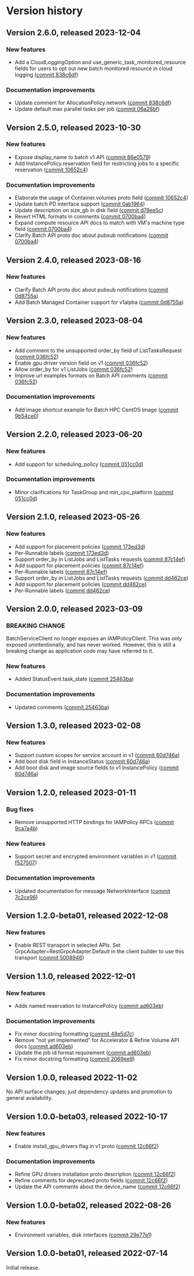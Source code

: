 # Version history

## Version 2.6.0, released 2023-12-04

### New features

- Add a CloudLoggingOption and use_generic_task_monitored_resource fields for users to opt out new batch monitored resource in cloud logging ([commit 838c6df](https://github.com/googleapis/google-cloud-dotnet/commit/838c6df45974d62021bb93080696f7f7c38d104a))

### Documentation improvements

- Update comment for AllocationPolicy.network ([commit 838c6df](https://github.com/googleapis/google-cloud-dotnet/commit/838c6df45974d62021bb93080696f7f7c38d104a))
- Update default max parallel tasks per job ([commit 06a26bf](https://github.com/googleapis/google-cloud-dotnet/commit/06a26bfa140a0a01373ddc4fbc8fc9d0815cad1f))

## Version 2.5.0, released 2023-10-30

### New features

- Expose display_name to batch v1 API ([commit 86e0579](https://github.com/googleapis/google-cloud-dotnet/commit/86e05791a54db2eb17b2ffc3df5b6798dad19346))
- Add InstancePolicy.reservation field for restricting jobs to a specific reservation ([commit 10652c4](https://github.com/googleapis/google-cloud-dotnet/commit/10652c4c689519e9441ea1afce46fbd07c81c456))

### Documentation improvements

- Elaborate the usage of Container.volumes proto field ([commit 10652c4](https://github.com/googleapis/google-cloud-dotnet/commit/10652c4c689519e9441ea1afce46fbd07c81c456))
- Update batch PD interface support ([commit 0ab1964](https://github.com/googleapis/google-cloud-dotnet/commit/0ab196479719787fdec7819d6e621171bb108027))
- Update description on size_gb in disk field ([commit d78ee5c](https://github.com/googleapis/google-cloud-dotnet/commit/d78ee5ccdfa976242867f5c6d48d47119a648f46))
- Revert HTML formats in comments ([commit 0700ba4](https://github.com/googleapis/google-cloud-dotnet/commit/0700ba4b0f246ae6622cf8249eecbbc3ecf13495))
- Expand compute resource API docs to match with VM's machine type field ([commit 0700ba4](https://github.com/googleapis/google-cloud-dotnet/commit/0700ba4b0f246ae6622cf8249eecbbc3ecf13495))
- Clarify Batch API proto doc about pubsub notifications ([commit 0700ba4](https://github.com/googleapis/google-cloud-dotnet/commit/0700ba4b0f246ae6622cf8249eecbbc3ecf13495))

## Version 2.4.0, released 2023-08-16

### New features

- Clarify Batch API proto doc about pubsub notifications ([commit 0d8755a](https://github.com/googleapis/google-cloud-dotnet/commit/0d8755a21bdbc85c29f8af5cfdc5ad60b91f67df))
- Add Batch Managed Container support for v1alpha ([commit 0d8755a](https://github.com/googleapis/google-cloud-dotnet/commit/0d8755a21bdbc85c29f8af5cfdc5ad60b91f67df))

## Version 2.3.0, released 2023-08-04

### New features

- Add comment to the unsupported order_by field of ListTasksRequest ([commit 036fc52](https://github.com/googleapis/google-cloud-dotnet/commit/036fc5238c20c5a7e6cf6ff2f428548bccbe432c))
- Enable gpu driver version field on v1 ([commit 036fc52](https://github.com/googleapis/google-cloud-dotnet/commit/036fc5238c20c5a7e6cf6ff2f428548bccbe432c))
- Allow order_by for v1 ListJobs ([commit 036fc52](https://github.com/googleapis/google-cloud-dotnet/commit/036fc5238c20c5a7e6cf6ff2f428548bccbe432c))
- Improve url examples formats on Batch API comments ([commit 036fc52](https://github.com/googleapis/google-cloud-dotnet/commit/036fc5238c20c5a7e6cf6ff2f428548bccbe432c))

### Documentation improvements

- Add image shortcut example for Batch HPC CentOS Image ([commit 9b54ce0](https://github.com/googleapis/google-cloud-dotnet/commit/9b54ce00cd23033e05278b9bf5a03b2e516bd95c))

## Version 2.2.0, released 2023-06-20

### New features

- Add support for scheduling_policy ([commit 051cc0d](https://github.com/googleapis/google-cloud-dotnet/commit/051cc0dacb387fe65863e9c94ec4afaf27733539))

### Documentation improvements

- Minor clarifications for TaskGroup and min_cpu_platform ([commit 051cc0d](https://github.com/googleapis/google-cloud-dotnet/commit/051cc0dacb387fe65863e9c94ec4afaf27733539))

## Version 2.1.0, released 2023-05-26

### New features

- Add support for placement policies ([commit 173ed3d](https://github.com/googleapis/google-cloud-dotnet/commit/173ed3d470c7276f6e839501b3e12aaee26e435c))
- Per-Runnable labels ([commit 173ed3d](https://github.com/googleapis/google-cloud-dotnet/commit/173ed3d470c7276f6e839501b3e12aaee26e435c))
- Support order_by in ListJobs and ListTasks requests ([commit 87c14ef](https://github.com/googleapis/google-cloud-dotnet/commit/87c14efeb50b793e80f7ad99b039c7cdd3118b9c))
- Add support for placement policies ([commit 87c14ef](https://github.com/googleapis/google-cloud-dotnet/commit/87c14efeb50b793e80f7ad99b039c7cdd3118b9c))
- Per-Runnable labels ([commit 87c14ef](https://github.com/googleapis/google-cloud-dotnet/commit/87c14efeb50b793e80f7ad99b039c7cdd3118b9c))
- Support order_by in ListJobs and ListTasks requests ([commit dd462ce](https://github.com/googleapis/google-cloud-dotnet/commit/dd462ceb1d2016e5ad339a675050ab00bd7fb1bf))
- Add support for placement policies ([commit dd462ce](https://github.com/googleapis/google-cloud-dotnet/commit/dd462ceb1d2016e5ad339a675050ab00bd7fb1bf))
- Per-Runnable labels ([commit dd462ce](https://github.com/googleapis/google-cloud-dotnet/commit/dd462ceb1d2016e5ad339a675050ab00bd7fb1bf))

## Version 2.0.0, released 2023-03-09

### BREAKING CHANGE

BatchServiceClient no longer exposes an IAMPolicyClient. This was
only exposed unintentionally, and has never worked. However, this is
still a breaking change as application code may have referred to it.

### New features

- Added StatusEvent.task_state ([commit 25463ba](https://github.com/googleapis/google-cloud-dotnet/commit/25463baadfe8e1c958371757fe800df85d9b8542))

### Documentation improvements

- Updated comments ([commit 25463ba](https://github.com/googleapis/google-cloud-dotnet/commit/25463baadfe8e1c958371757fe800df85d9b8542))

## Version 1.3.0, released 2023-02-08

### New features

- Support custom scopes for service account in v1 ([commit 60d746a](https://github.com/googleapis/google-cloud-dotnet/commit/60d746a3bab5e93c406cbd1472ee683a8db7862e))
- Add boot disk field in InstanceStatus ([commit 60d746a](https://github.com/googleapis/google-cloud-dotnet/commit/60d746a3bab5e93c406cbd1472ee683a8db7862e))
- Add boot disk and image source fields to v1 InstancePolicy ([commit 60d746a](https://github.com/googleapis/google-cloud-dotnet/commit/60d746a3bab5e93c406cbd1472ee683a8db7862e))

## Version 1.2.0, released 2023-01-11

### Bug fixes

- Remove unsupported HTTP bindings for IAMPolicy RPCs ([commit 9ca7a4b](https://github.com/googleapis/google-cloud-dotnet/commit/9ca7a4b02bbfe33f395b3cdd7e5c09d723beb79e))

### New features

- Support secret and encrypted environment variables in v1 ([commit f527507](https://github.com/googleapis/google-cloud-dotnet/commit/f52750711320054e6d623eeb3423baa1694389b8))

### Documentation improvements

- Updated documentation for message NetworkInterface ([commit 7c2ce96](https://github.com/googleapis/google-cloud-dotnet/commit/7c2ce96828902581fc7c408628781bffb314230c))

## Version 1.2.0-beta01, released 2022-12-08

### New features

- Enable REST transport in selected APIs. Set GrpcAdapter=RestGrpcAdapter.Default in the client builder to use this transport ([commit 5008946](https://github.com/googleapis/google-cloud-dotnet/commit/500894667ba84ecc3d8e3e4ebc09ac0cd597100b))

## Version 1.1.0, released 2022-12-01

### New features

- Adds named reservation to InstancePolicy ([commit ad603eb](https://github.com/googleapis/google-cloud-dotnet/commit/ad603ebb64e723d32b64782ec8735cf3b7879a94))

### Documentation improvements

- Fix minor docstring formatting ([commit 48e5d7c](https://github.com/googleapis/google-cloud-dotnet/commit/48e5d7cf1e4e727fd1a0fd660d329408f0b5120d))
- Remove "not yet implemented" for Accelerator & Refine Volume API docs ([commit ad603eb](https://github.com/googleapis/google-cloud-dotnet/commit/ad603ebb64e723d32b64782ec8735cf3b7879a94))
- Update the job id format requirement ([commit ad603eb](https://github.com/googleapis/google-cloud-dotnet/commit/ad603ebb64e723d32b64782ec8735cf3b7879a94))
- Fix minor docstring formatting ([commit 2069ee9](https://github.com/googleapis/google-cloud-dotnet/commit/2069ee9c5a1c59e950b54e281d1e05c4a0060543))

## Version 1.0.0, released 2022-11-02

No API surface changes; just dependency updates and promotion to general availability.

## Version 1.0.0-beta03, released 2022-10-17

### New features

- Enable install_gpu_drivers flag in v1 proto ([commit 12c66f2](https://github.com/googleapis/google-cloud-dotnet/commit/12c66f2f8c16395132c5a19cb77616732876b8f6))

### Documentation improvements

- Refine GPU drivers installation proto description ([commit 12c66f2](https://github.com/googleapis/google-cloud-dotnet/commit/12c66f2f8c16395132c5a19cb77616732876b8f6))
- Refine comments for deprecated proto fields ([commit 12c66f2](https://github.com/googleapis/google-cloud-dotnet/commit/12c66f2f8c16395132c5a19cb77616732876b8f6))
- Update the API comments about the device_name ([commit 12c66f2](https://github.com/googleapis/google-cloud-dotnet/commit/12c66f2f8c16395132c5a19cb77616732876b8f6))

## Version 1.0.0-beta02, released 2022-08-26

### New features

- Environment variables, disk interfaces ([commit 29e77e1](https://github.com/googleapis/google-cloud-dotnet/commit/29e77e1674212f3d9014defa21a09d6f01a77b71))

## Version 1.0.0-beta01, released 2022-07-14

Initial release.
